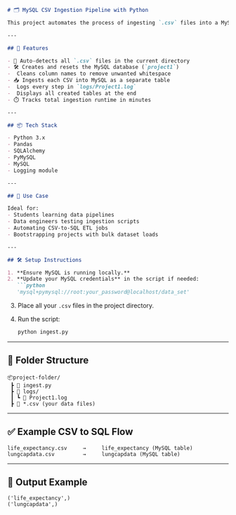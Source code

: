 ````markdown
# 🗂️ MySQL CSV Ingestion Pipeline with Python

This project automates the process of ingesting `.csv` files into a MySQL database using Python, Pandas, and SQLAlchemy — complete with logging, column name cleaning, and table validation.

---

## 🚀 Features

- 🔄 Auto-detects all `.csv` files in the current directory
- 🛠️ Creates and resets the MySQL database (`project1`)
-  Cleans column names to remove unwanted whitespace
- 📥 Ingests each CSV into MySQL as a separate table
-  Logs every step in `logs/Project1.log`
-  Displays all created tables at the end
- ⏱️ Tracks total ingestion runtime in minutes

---

## 📦 Tech Stack

- Python 3.x
- Pandas
- SQLAlchemy
- PyMySQL
- MySQL
- Logging module

---

## 🧠 Use Case

Ideal for:
- Students learning data pipelines
- Data engineers testing ingestion scripts
- Automating CSV-to-SQL ETL jobs
- Bootstrapping projects with bulk dataset loads

---

## 🛠️ Setup Instructions

1. **Ensure MySQL is running locally.**
2. **Update your MySQL credentials** in the script if needed:
   ```python
   'mysql+pymysql://root:your_password@localhost/data_set'
````

3. Place all your `.csv` files in the project directory.
4. Run the script:

   ```bash
   python ingest.py
   ```

---

## 📁 Folder Structure

```
📦project-folder/
 ┣ 📄 ingest.py
 ┣ 📁 logs/
 ┃ ┗ 📄 Project1.log
 ┣ 📄 *.csv (your data files)
```

---

## ✅ Example CSV to SQL Flow

```
life_expectancy.csv     →     life_expectancy (MySQL table)
lungcapdata.csv         →     lungcapdata (MySQL table)
```

---

## 🧾 Output Example

```
('life_expectancy',)
('lungcapdata',)
```

